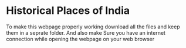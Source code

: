 # Historical Places of India
To make this webpage properly working download all the files
and keep them in a seprate folder.
And also make Sure you have an internet connection while opening the webpage 
on your web browser
